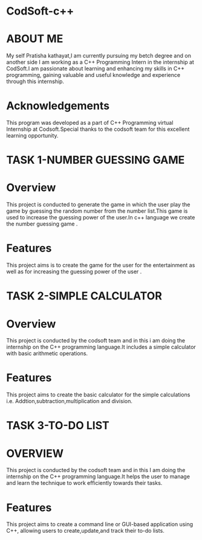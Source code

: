 # CodSoft-c++
# ABOUT ME
My self Pratisha kathayat,I am currently pursuing my betch degree and on another side I am working as a C++ Programming Intern in the internship at CodSoft.I am passionate about learning and enhancing my skills in C++ programming, gaining valuable and useful knowledge and experience through this internship.

# Acknowledgements
This program was developed as a part of C++ Programming virtual Internship at Codsoft.Special thanks to the codsoft team for this excellent learning opportunity.

# TASK 1-NUMBER GUESSING GAME 
# Overview
This project is conducted to generate the game in which the user play the game by guessing the random number from the number list.This game is used to increase the guessing power of the user.In c++ language we create the number guessing game .
# Features
This project aims is to create the game for the user for the entertainment as well as for increasing the guessing power of the user .

# TASK 2-SIMPLE CALCULATOR
# Overview
This project is conducted by the codsoft team and in this i am doing the internship on the C++ programming language.It includes a simple calculator with basic arithmetic operations.
# Features
This project aims to create the basic calculator for the simple calculations i.e. Addtion,subtraction,multiplication and division.

# TASK 3-TO-DO LIST
# OVERVIEW
This project is conducted by the codsoft team and in this I am doing the internship on the C++ programming language.It helps the user to manage and learn the technique to work efficiently towards their tasks.
# Features
This project aims to create a command line or GUI-based application using C++, allowing users to create,update,and track their to-do lists.

